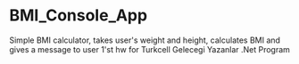 # BMI_Console_App
Simple BMI calculator, takes user's weight and height, calculates BMI and gives a message to user
1'st hw for Turkcell Gelecegi Yazanlar .Net Program
